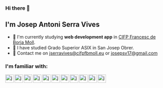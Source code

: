 ### Hi there 👋

## I'm Josep Antoni Serra Vives 

- :school: I'm currently studying __web development app__ in [CIFP Francesc de Borja Moll](https://www.cifpfbmoll.eu/). 
- :checkered_flag: I have studied Grado Superior ASIX in San Josep Obrer. 
- :email: Contact me on jserravives@cifpfbmoll.eu or josepsv17@gmail.com

### I'm familiar with:
<img align="left" alt="josep | Pytohn" width="26px" src="https://upload.wikimedia.org/wikipedia/commons/thumb/c/c3/Python-logo-notext.svg/1024px-Python-logo-notext.svg.png" />
<img align="left" alt="josep | React" width="26px" src="https://cdn.worldvectorlogo.com/logos/react-1.svg" />
<img align="left" alt="josep | PHP" width="26px" src="https://upload.wikimedia.org/wikipedia/commons/thumb/2/27/PHP-logo.svg/2560px-PHP-logo.svg.png" />
<img align="left" alt="josep | HTML" width="26px" src="https://encrypted-tbn0.gstatic.com/images?q=tbn:ANd9GcTEbyqJR-426v72Ejr87Vf_h2Wqzg5LYmX69w&usqp=CAU" />
<img align="left" alt="josep | JS" width="26px" src="https://encrypted-tbn0.gstatic.com/images?q=tbn:ANd9GcQJLSpwzZT-chc2GLCrIJ8weQdfLEZvLv6Tfg&usqp=CAU" />
<img align="left" alt="josep | Java" width="26px" src="https://encrypted-tbn0.gstatic.com/images?q=tbn:ANd9GcSvvCG12y4w7TrqfuSiWulfSskEz53Q8xhNmw&usqp=CAU"/>
<img align="left" alt="josep | MongoDB" width="26px" src="https://encrypted-tbn0.gstatic.com/images?q=tbn:ANd9GcR9ujkq8h_-8_v77Nfc4SHP8lDu-4D7JK9DDA&usqp=CAU"/>
<img align="left" alt="josep | VScode" width="26px" src="https://upload.wikimedia.org/wikipedia/commons/thumb/9/9a/Visual_Studio_Code_1.35_icon.svg/2048px-Visual_Studio_Code_1.35_icon.svg.png"/>
<img align="left" alt="josep | IntelliJ" width="26px" src="https://www.seleniumacademy.net/wp-content/uploads/2021/12/intellij-idea.png"/>
<img align="left" alt="josep | IntelliJ" width="26px" src="https://img.icons8.com/color/480/mongodb.png"/>
<img align="left" alt="josep | IntelliJ" width="26px" src="https://www.seleniumacademy.net/wp-content/uploads/2021/12/intellij-idea.png"/








<!--
**josepserra20/josepserra20** is a ✨ _special_ ✨ repository because its `README.md` (this file) appears on your GitHub profile.

Here are some ideas to get you started:

- 🔭 I’m currently working on ...
- 🌱 I’m currently learning ...
- 👯 I’m looking to collaborate on ...
- 🤔 I’m looking for help with ...
- 💬 Ask me about ...
- 📫 How to reach me: ...
- 😄 Pronouns: ...
- ⚡ Fun fact: ...
-->
